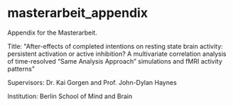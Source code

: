 # masterarbeit_appendix
Appendix for the Masterarbeit. 


Title: "After-effects of completed intentions on resting state brain activity: persistent activation or active inhibition? A multivariate correlation analysis of time-resolved “Same Analysis Approach” simulations and fMRI activity patterns"

Supervisors: Dr. Kai Gorgen and Prof. John-Dylan Haynes 

Institution: Berlin School of Mind and Brain
